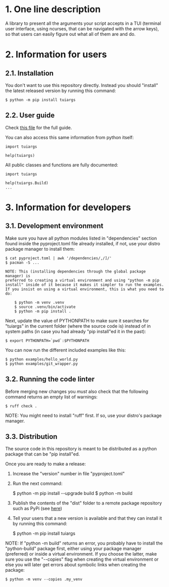 # 1. One line description

A library to present all the arguments your script accepts in a TUI (terminal
user interface, using ncurses, that can be navigated with the arrow keys), so
that users can easily figure out what all of them are and do.


# 2. Information for users

## 2.1. Installation

You don't want to use this repository directly. Instead you should "install" the
latest released version by running this command:

    $ python -m pip install tuiargs


## 2.2. User guide

Check [this file](tuiargs/__init__.py) for the full guide.

You can also access this same information from python itself:

    import tuiargs
    
    help(tuiargs)


All public classes and functions are fully documented:

    import tuiargs

    help(tuiargs.Build)
    ...


# 3. Information for developers

## 3.1. Development environment

Make sure you have all python modules listed in "dependencies" section found
inside the pyproject.toml file already installed, if not, use your distro
package manager to install them:

    $ cat pyproject.toml | awk '/dependencies/,/]/' 
    $ pacman -S ...

    NOTE: This (installing dependencies through the global package manager) is
    preferred to creating a virtual environment and using "python -m pip
    install" inside of it because it makes it simpler to run the examples.
    If you insist on using a virtual environment, this is what you need to do:

        $ python -m venv .venv
        $ source .venv/bin/activate
        $ python -m pip install .


Next, update the value of PYTHONPATH to make sure it searches for "tuiargs" in
the current folder (where the source code is) instead of in system paths (in
case you had already "pip install"ed it in the past):

    $ export PYTHONPATH=`pwd`:$PYTHONPATH

You can now run the different included examples like this:

    $ python examples/hello_world.py
    $ python examples/git_wrapper.py


## 3.2. Running the code linter

Before merging new changes you *must* also check that the following command
returns an empty list of warnings:

    $ ruff check .

NOTE: You might need to install "ruff" first. If so, use your distro's package
manager.


## 3.3. Distribution

The source code in this repository is meant to be distributed as a python
package that can be "pip install"ed.

Once you are ready to make a release:

  1. Increase the "version" number in file "pyproject.toml"
  2. Run the next command:

       $ python -m pip install --upgrade build
       $ python -m build

  3. Publish the contents of the "dist" folder to a remote package repository
     such as PyPi (see
     [here](https://packaging.python.org/en/latest/tutorials/packaging-projects/))

  4. Tell your users that a new version is available and that they can install
     it by running this command:

       $ python -m pip install tuiargs

NOTE: If "python -m build" returns an error, you probably have to install the
"python-build" package first, either using your package manager (preferred) or
inside a virtual environment. If you choose the latter, make sure you use the
"--copies" flag when creating the virtual environment or else you will later get
errors about symbolic links when creating the package:

    $ python -m venv --copies .my_venv 

